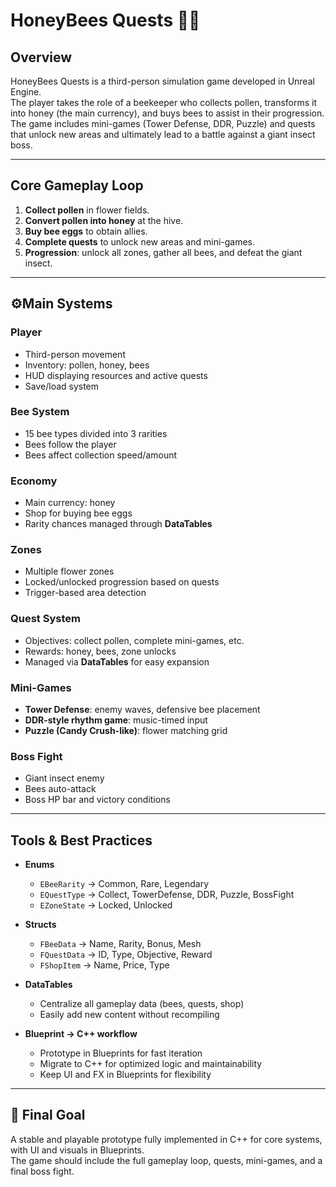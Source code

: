 # HoneyBees Quests 🐝🍯

## Overview
HoneyBees Quests is a third-person simulation game developed in Unreal Engine.  
The player takes the role of a beekeeper who collects pollen, transforms it into honey (the main currency), and buys bees to assist in their progression.  
The game includes mini-games (Tower Defense, DDR, Puzzle) and quests that unlock new areas and ultimately lead to a battle against a giant insect boss.

---

## Core Gameplay Loop
1. **Collect pollen** in flower fields.
2. **Convert pollen into honey** at the hive.
3. **Buy bee eggs** to obtain allies.
4. **Complete quests** to unlock new areas and mini-games.
5. **Progression**: unlock all zones, gather all bees, and defeat the giant insect.

---

## ⚙Main Systems

### Player
- Third-person movement
- Inventory: pollen, honey, bees
- HUD displaying resources and active quests
- Save/load system

### Bee System
- 15 bee types divided into 3 rarities
- Bees follow the player
- Bees affect collection speed/amount

### Economy
- Main currency: honey
- Shop for buying bee eggs
- Rarity chances managed through **DataTables**

### Zones
- Multiple flower zones
- Locked/unlocked progression based on quests
- Trigger-based area detection

### Quest System
- Objectives: collect pollen, complete mini-games, etc.
- Rewards: honey, bees, zone unlocks
- Managed via **DataTables** for easy expansion

### Mini-Games
- **Tower Defense**: enemy waves, defensive bee placement
- **DDR-style rhythm game**: music-timed input
- **Puzzle (Candy Crush-like)**: flower matching grid

### Boss Fight
- Giant insect enemy
- Bees auto-attack
- Boss HP bar and victory conditions

---
  
## Tools & Best Practices

- **Enums**
  - `EBeeRarity` → Common, Rare, Legendary
  - `EQuestType` → Collect, TowerDefense, DDR, Puzzle, BossFight
  - `EZoneState` → Locked, Unlocked

- **Structs**
  - `FBeeData` → Name, Rarity, Bonus, Mesh
  - `FQuestData` → ID, Type, Objective, Reward
  - `FShopItem` → Name, Price, Type

- **DataTables**
  - Centralize all gameplay data (bees, quests, shop)
  - Easily add new content without recompiling

- **Blueprint → C++ workflow**
  - Prototype in Blueprints for fast iteration
  - Migrate to C++ for optimized logic and maintainability
  - Keep UI and FX in Blueprints for flexibility

---

## 📌 Final Goal
A stable and playable prototype fully implemented in C++ for core systems, with UI and visuals in Blueprints.  
The game should include the full gameplay loop, quests, mini-games, and a final boss fight.

